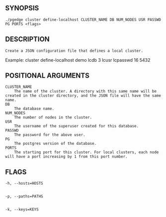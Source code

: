 ## SYNOPSIS
    ./pgedge cluster define-localhost CLUSTER_NAME DB NUM_NODES USR PASSWD PG PORTS <flags>
 
## DESCRIPTION
    Create a JSON configuration file that defines a local cluster. 

Example: cluster define-localhost demo lcdb 3 lcusr lcpasswd 16 5432
 
## POSITIONAL ARGUMENTS
    CLUSTER_NAME
        The name of the cluster. A directory with this same name will be created in the cluster directory, and the JSON file will have the same name.
    DB
        The database name.
    NUM_NODES
        The number of nodes in the cluster.
    USR
        The username of the superuser created for this database.
    PASSWD
        The password for the above user.
    PG
        The postgres version of the database.
    PORTS
        The starting port for this cluster. For local clusters, each node will have a port increasing by 1 from this port number.
 
## FLAGS
    -h, --hosts=HOSTS
    
    
    -p, --paths=PATHS
    
    
    -k, --keys=KEYS
    
    
